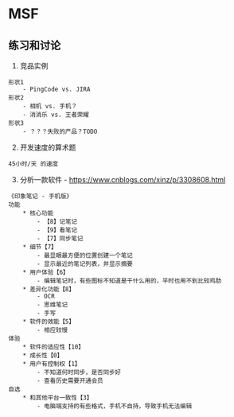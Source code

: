 # MSF

## 练习和讨论
1. 竞品实例
```
形状1
    - PingCode vs. JIRA
形状2
    - 相机 vs. 手机？
    - 消消乐 vs. 王者荣耀
形状3
    - ？？？失败的产品？TODO
```

2. 开发速度的算术题
```
45小时/天 的速度
```

3. 分析一款软件 - https://www.cnblogs.com/xinz/p/3308608.html
```
《印象笔记 - 手机版》
功能
    * 核心功能
        - 【8】记笔记
        - 【9】看笔记
        - 【7】同步笔记
    * 细节【7】
        - 最显眼最方便的位置创建一个笔记
        - 显示最近的笔记列表，并显示摘要
    * 用户体验【6】
        - 编辑笔记时，有些图标不知道是干什么用的，平时也用不到比较鸡肋
    * 差异化功能【8】
        - OCR
        - 思维笔记
        - 手写
    * 软件的效能【5】
        - 相应较慢
体验
    * 软件的适应性【10】
    * 成长性【0】
    * 用户有控制权【1】
        - 不知道何时同步，是否同步好
        - 查看历史需要开通会员
自选
    * 和其他平台一致性【3】
        - 电脑端支持的有些格式，手机不自持，导致手机无法编辑
```